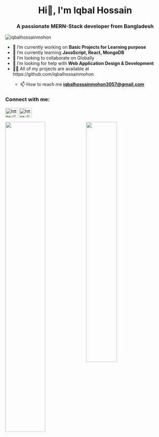 
<h1 align="center">Hi👋, I'm Iqbal Hossain</h1>

<h3 align="center">A passionate MERN-Stack developer from Bangladesh</h3>

<p align="left"> <img src="https://komarev.com/ghpvc/?username=iqbalhossainmohon&label=Profile%20views&color=0e75b6&style=flat" alt="iqbalhossainmohon" /> </p>

<ul>
  <li>🔭 I’m currently working on <b>Basic Projects for Learning purpose</b></li>
  <li>🌱 I’m currently learning <b>JavaScript, React, MongoDB</b></li>
  <li>👯 I’m looking to collaborate on Globally</li>
  <li>🤝 I’m looking for help with <b>Web Application Design & Development</b></li>
  <li>👨‍💻 All of my projects are available at https://github.com/iqbalhossainmohon</li>
  
  - 📫 How to reach me **iqbalhossainmohon3057@gmail.com**
</ul>
<h3 align="left">Connect with me:</h3>
<p align="left">
<a href="https://www.linkedin.com/in/iqbal-hossain-648023280/" target="blank"> <img align="center" src="https://raw.githubusercontent.com/rahuldkjain/github-profile-readme-generator/master/src/images/icons/Social/linked-in-alt.svg" alt="https://www.linkedin.com/in/iqbal-hossain-648023280/" height="30" width="40" /></a>
<a href="https://www.facebook.com/profile.php?id=100009488127818" target="blank"><img align="center" src="https://raw.githubusercontent.com/rahuldkjain/github-profile-readme-generator/master/src/images/icons/Social/facebook.svg" alt="https://www.facebook.com/profile.php?id=100009488127818" height="30" width="40" /></a>
</p>

<img align="left" width="50%" src="https://github-readme-stats.vercel.app/api?username=iqbalhossainmohon&show_icons=true&theme=radical" />
<img align="left" width="44%" src="https://github-readme-stats.vercel.app/api/top-langs/?username=iqbalhossainmohon&layout=compact" />

<p align="center"></p>

